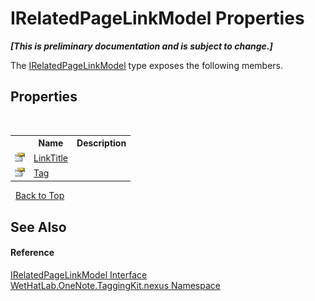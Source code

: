 # IRelatedPageLinkModel Properties
 _**\[This is preliminary documentation and is subject to change.\]**_

The <a href="9778ae15-b638-79a8-88b2-6bdaaab1c014">IRelatedPageLinkModel</a> type exposes the following members.


## Properties
&nbsp;<table><tr><th></th><th>Name</th><th>Description</th></tr><tr><td>![Public property](media/pubproperty.gif "Public property")</td><td><a href="fec23b07-69ba-d340-c821-15b665e916e7">LinkTitle</a></td><td /></tr><tr><td>![Public property](media/pubproperty.gif "Public property")</td><td><a href="bc415d1e-a582-682b-16d7-b9071cfe6055">Tag</a></td><td /></tr></table>&nbsp;
<a href="#irelatedpagelinkmodel-properties">Back to Top</a>

## See Also


#### Reference
<a href="9778ae15-b638-79a8-88b2-6bdaaab1c014">IRelatedPageLinkModel Interface</a><br /><a href="40d5f0b3-010c-8e93-8fd5-176a37ec6237">WetHatLab.OneNote.TaggingKit.nexus Namespace</a><br />